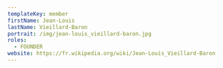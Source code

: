 ```yaml
---
templateKey: member
firstName: Jean-Louis
lastName: Vieillard-Baron
portrait: /img/jean-louis_vieillard-baron.jpg
roles:
  - FOUNDER
website: https://fr.wikipedia.org/wiki/Jean-Louis_Vieillard-Baron
---
```

